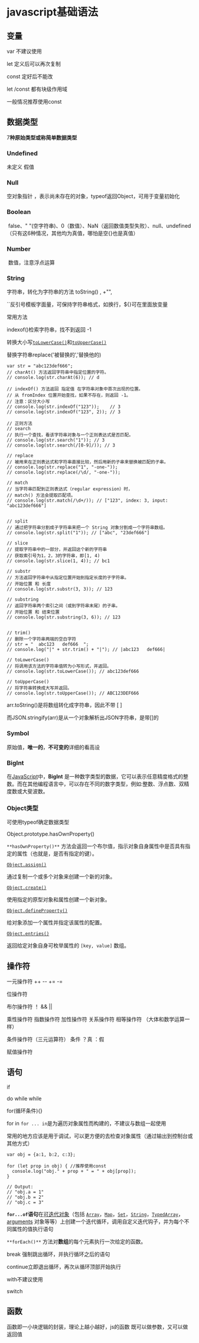 # javascript基础语法

## 变量

var 不建议使用

let 定义后可以再次复制

const 定好后不能改

let /const 都有块级作用域

一般情况推荐使用const

## 数据类型

7**种原始类型或称简单数据类型**

### Undefined   

未定义  假值

### Null  	

空对象指针 ，表示尚未存在的对象，typeof返回Object，可用于变量初始化

### Boolean  

​	false、" "(空字符串)、0（数值）、NaN（返回数值类型失败）、null、undefined （只有这6种情况，其他均为真值，哪怕是空{}也是真值）

### Number

​	数值，注意浮点运算

### String	

字符串，转化为字符串的方法 toString() , +"",

``反引号模板字面量，可保持字符串格式，如换行，${}可在里面放变量

常用方法

indexof()检索字符串，找不到返回 -1

转换大小写[`toLowerCase()`](https://developer.mozilla.org/zh-CN/docs/Web/JavaScript/Reference/Global_Objects/String/toLowerCase)和[`toUpperCase()`](https://developer.mozilla.org/zh-CN/docs/Web/JavaScript/Reference/Global_Objects/String/toUpperCase)

替换字符串replace('被替换的','替换他的)

```
var str = "abc123def666";
// charAt() 方法返回字符串中指定位置的字符。
// console.log(str.charAt(6)); // d

// indexOf() 方法返回 指定值 在字符串对象中首次出现的位置。
// 从 fromIndex 位置开始查找，如果不存在，则返回 -1。
// 注意：区分大小写
// console.log(str.indexOf("123"));    // 3
// console.log(str.indexOf("123", 2)); // 3

// 正则方法
// search
// 执行一个查找，看该字符串对象与一个正则表达式是否匹配。
// console.log(str.search("1")); // 3
// console.log(str.search(/[0-9]/)); // 3

// replace
// 被用来在正则表达式和字符串直接比较，然后用新的子串来替换被匹配的子串。
// console.log(str.replace("1", "-one-"));
// console.log(str.replace(/\d/, "-one-"));

// match
// 当字符串匹配到正则表达式（regular expression）时，
// match() 方法会提取匹配项。
// console.log(str.match(/\d+/)); // ["123", index: 3, input: "abc123def666"]


// split
// 通过把字符串分割成子字符串来把一个 String 对象分割成一个字符串数组。
// console.log(str.split("1")); // ["abc", "23def666"]

// slice
// 提取字符串中的一部分，并返回这个新的字符串
// 获取索引号为1，2，3的字符串，即[1, 4)
// console.log(str.slice(1, 4)); // bc1

// substr
// 方法返回字符串中从指定位置开始到指定长度的子字符串。
// 开始位置 和 长度
// console.log(str.substr(3, 3)); // 123

// substring
// 返回字符串两个索引之间（或到字符串末尾）的子串。
// 开始位置 和 结束位置
// console.log(str.substring(3, 6)); // 123


// trim()
// 删除一个字符串两端的空白字符
// str = "  abc123   def666  ";
// console.log("|" + str.trim() + "|"); // |abc123   def666|

// toLowerCase()
// 将调用该方法的字符串值转为小写形式，并返回。
// console.log(str.toLowerCase()); // abc123def666

// toUpperCase()
// 将字符串转换成大写并返回。
// console.log(str.toUpperCase()); // ABC123DEF666
```

arr.toString()是将数组转化成字符串，因此不带 [ ]

 而JSON.stringify(arr)是从一个对象解析出JSON字符串，是带[]的

### Symbol

原始值，**唯一的**，**不可变的**详细的看高设

###  BigInt

在[JavaScript](https://developer.mozilla.org/zh-CN/docs/Glossary/JavaScript)中，**BigInt** 是一种数字类型的数据，它可以表示任意精度格式的整数。而在其他编程语言中，可以存在不同的数字类型，例如:整数、浮点数、双精度数或大斐波数。

### **Object类型**

可使用typeof确定数据类型

Object.prototype.hasOwnProperty()

`**hasOwnProperty()**` 方法会返回一个布尔值，指示对象自身属性中是否具有指定的属性（也就是，是否有指定的键）。

[`Object.assign()`](https://developer.mozilla.org/zh-CN/docs/Web/JavaScript/Reference/Global_Objects/Object/assign)

通过复制一个或多个对象来创建一个新的对象。

[`Object.create()`](https://developer.mozilla.org/zh-CN/docs/Web/JavaScript/Reference/Global_Objects/Object/create)

使用指定的原型对象和属性创建一个新对象。

[`Object.defineProperty()`](https://developer.mozilla.org/zh-CN/docs/Web/JavaScript/Reference/Global_Objects/Object/defineProperty)

给对象添加一个属性并指定该属性的配置。

[`Object.entries()`](https://developer.mozilla.org/zh-CN/docs/Web/JavaScript/Reference/Global_Objects/Object/entries)

返回给定对象自身可枚举属性的 `[key, value]` 数组。

## 操作符

一元操作符	++  -- +=  -=

位操作符

布尔操作符 ！ &&  ||

乘性操作符 	指数操作符	加性操作符	关系操作符	相等操作符 （大体和数学运算一样）

条件操作符（三元运算符） 条件 ？真 ：假

赋值操作符

## 语句

if

do while	while

for(循环条件){}   	

for in	`for ... in`是为遍历对象属性而构建的，不建议与数组一起使用

常用的地方应该是用于调试，可以更方便的去检查对象属性（通过输出到控制台或其他方式）

```
var obj = {a:1, b:2, c:3};

for (let prop in obj) { //推荐使用const
  console.log("obj." + prop + " = " + obj[prop]);
}

// Output:
// "obj.a = 1"
// "obj.b = 2"
// "obj.c = 3"
```

**`for...of`语句**在[可迭代对象](https://developer.mozilla.org/zh-CN/docs/Web/JavaScript/Reference/Iteration_protocols)（包括 [`Array`](https://developer.mozilla.org/zh-CN/docs/Web/JavaScript/Reference/Global_Objects/Array)，[`Map`](https://developer.mozilla.org/zh-CN/docs/Web/JavaScript/Reference/Global_Objects/Map)，[`Set`](https://developer.mozilla.org/zh-CN/docs/Web/JavaScript/Reference/Global_Objects/Set)，[`String`](https://developer.mozilla.org/zh-CN/docs/Web/JavaScript/Reference/Global_Objects/String)，[`TypedArray`](https://developer.mozilla.org/zh-CN/docs/Web/JavaScript/Reference/Global_Objects/TypedArray)，[arguments](https://developer.mozilla.org/en-US/docs/Web/JavaScript/Reference/Functions_and_function_scope/arguments) 对象等等）上创建一个迭代循环，调用自定义迭代钩子，并为每个不同属性的值执行语句

`**forEach()**` 方法对**数组**的每个元素执行一次给定的函数。

break 强制跳出循环，并执行循环之后的语句

continue立即退出循环，再次从循环顶部开始执行

with不建议使用

switch

## 函数

函数即一小块逻辑的封装，理论上越小越好，js的函数 既可以做参数，又可以做返回值